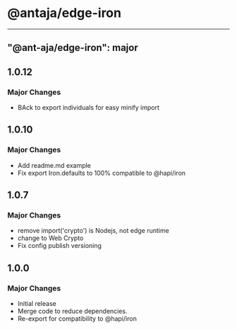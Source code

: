 # @antaja/edge-iron

---
"@ant-aja/edge-iron": major
---

## 1.0.12

### Major Changes

- BAck to export individuals for easy minify import

## 1.0.10

### Major Changes

- Add readme.md example
- Fix export Iron.defaults to 100% compatible to @hapi/iron

## 1.0.7

### Major Changes

- remove import('crypto') is Nodejs, not edge runtime
- change to Web Crypto
- Fix config publish versioning 

## 1.0.0

### Major Changes

- Initial release
- Merge code to reduce dependencies.
- Re-export for compatibility to @hapi/iron 
 